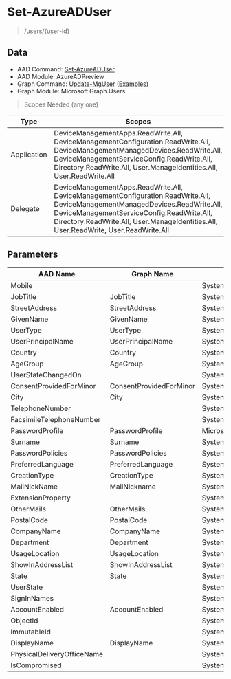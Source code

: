 # Set-AzureADUser

> /users/{user-id}

## Data

+ AAD Command: [Set-AzureADUser](https://docs.microsoft.com/en-us/powershell/module/AzureADPreview/Set-AzureADUser)
+ AAD Module: AzureADPreview
+ Graph Command: [Update-MgUser](https://docs.microsoft.com/en-us/powershell/module/Microsoft.Graph.Users/Update-MgUser) ([Examples](https://github.com/orgs/msgraph/discussions?discussions_q=Update-MgUser))
+ Graph Module: Microsoft.Graph.Users

> Scopes Needed (any one)

|Type|Scopes|
|---|---|
|Application|DeviceManagementApps.ReadWrite.All, DeviceManagementConfiguration.ReadWrite.All, DeviceManagementManagedDevices.ReadWrite.All, DeviceManagementServiceConfig.ReadWrite.All, Directory.ReadWrite.All, User.ManageIdentities.All, User.ReadWrite.All|
|Delegate|DeviceManagementApps.ReadWrite.All, DeviceManagementConfiguration.ReadWrite.All, DeviceManagementManagedDevices.ReadWrite.All, DeviceManagementServiceConfig.ReadWrite.All, Directory.ReadWrite.All, User.ManageIdentities.All, User.ReadWrite, User.ReadWrite.All|

## Parameters

|AAD Name|Graph Name|AAD Type|Graph Type|Infos|
|---|---|---|---|---|
|Mobile||System.String|||
|JobTitle|JobTitle|System.String|System.String||
|StreetAddress|StreetAddress|System.String|System.String||
|GivenName|GivenName|System.String|System.String||
|UserType|UserType|System.String|System.String||
|UserPrincipalName|UserPrincipalName|System.String|System.String||
|Country|Country|System.String|System.String||
|AgeGroup|AgeGroup|System.String|System.String||
|UserStateChangedOn||System.String|||
|ConsentProvidedForMinor|ConsentProvidedForMinor|System.String|System.String||
|City|City|System.String|System.String||
|TelephoneNumber||System.String|||
|FacsimileTelephoneNumber||System.String|||
|PasswordProfile|PasswordProfile|Microsoft.Open.AzureAD.Model.PasswordProfile|Microsoft.Graph.PowerShell.Models.IMicrosoftGraphPasswordProfile||
|Surname|Surname|System.String|System.String||
|PasswordPolicies|PasswordPolicies|System.String|System.String||
|PreferredLanguage|PreferredLanguage|System.String|System.String||
|CreationType|CreationType|System.String|System.String||
|MailNickName|MailNickname|System.String|System.String||
|ExtensionProperty||System.Collections.Generic.Dictionary`2[[System.String|||
|OtherMails|OtherMails|System.Collections.Generic.List/System.String|System.String[]||
|PostalCode|PostalCode|System.String|System.String||
|CompanyName|CompanyName|System.String|System.String||
|Department|Department|System.String|System.String||
|UsageLocation|UsageLocation|System.String|System.String||
|ShowInAddressList|ShowInAddressList|System.Nullable/System.Boolean|System.Management.Automation.SwitchParameter||
|State|State|System.String|System.String||
|UserState||System.String|||
|SignInNames||System.Collections.Generic.List/Microsoft.Open.AzureAD.Model.SignInName|||
|AccountEnabled|AccountEnabled|System.Nullable/System.Boolean|System.Management.Automation.SwitchParameter||
|ObjectId||System.String|||
|ImmutableId||System.String|||
|DisplayName|DisplayName|System.String|System.String||
|PhysicalDeliveryOfficeName||System.String|||
|IsCompromised||System.Nullable/System.Boolean|||

